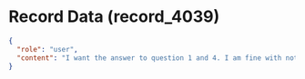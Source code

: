 # Record Data (record_4039)

```json
{
  "role": "user",
  "content": "I want the answer to question 1 and 4. I am fine with not exploring the rest\n"
}
```
